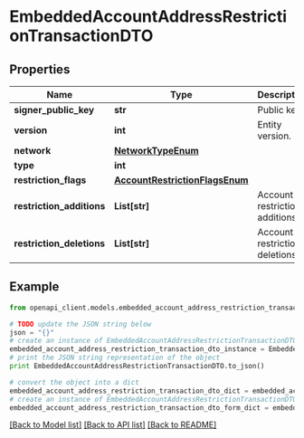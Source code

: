 # EmbeddedAccountAddressRestrictionTransactionDTO


## Properties

Name | Type | Description | Notes
------------ | ------------- | ------------- | -------------
**signer_public_key** | **str** | Public key. | 
**version** | **int** | Entity version. | 
**network** | [**NetworkTypeEnum**](NetworkTypeEnum.md) |  | 
**type** | **int** |  | 
**restriction_flags** | [**AccountRestrictionFlagsEnum**](AccountRestrictionFlagsEnum.md) |  | 
**restriction_additions** | **List[str]** | Account restriction additions. | 
**restriction_deletions** | **List[str]** | Account restriction deletions. | 

## Example

```python
from openapi_client.models.embedded_account_address_restriction_transaction_dto import EmbeddedAccountAddressRestrictionTransactionDTO

# TODO update the JSON string below
json = "{}"
# create an instance of EmbeddedAccountAddressRestrictionTransactionDTO from a JSON string
embedded_account_address_restriction_transaction_dto_instance = EmbeddedAccountAddressRestrictionTransactionDTO.from_json(json)
# print the JSON string representation of the object
print EmbeddedAccountAddressRestrictionTransactionDTO.to_json()

# convert the object into a dict
embedded_account_address_restriction_transaction_dto_dict = embedded_account_address_restriction_transaction_dto_instance.to_dict()
# create an instance of EmbeddedAccountAddressRestrictionTransactionDTO from a dict
embedded_account_address_restriction_transaction_dto_form_dict = embedded_account_address_restriction_transaction_dto.from_dict(embedded_account_address_restriction_transaction_dto_dict)
```
[[Back to Model list]](../README.md#documentation-for-models) [[Back to API list]](../README.md#documentation-for-api-endpoints) [[Back to README]](../README.md)


